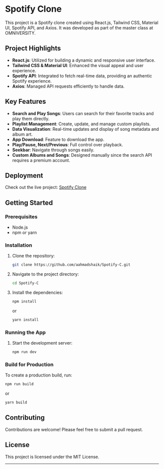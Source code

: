 

# Spotify Clone

This project is a Spotify clone created using React.js, Tailwind CSS, Material UI, Spotify API, and Axios. It was developed as part of the master class at OMNIVERSITY.

## Project Highlights

- **React.js**: Utilized for building a dynamic and responsive user interface.
- **Tailwind CSS & Material UI**: Enhanced the visual appeal and user experience.
- **Spotify API**: Integrated to fetch real-time data, providing an authentic Spotify experience.
- **Axios**: Managed API requests efficiently to handle data.

## Key Features

- **Search and Play Songs**: Users can search for their favorite tracks and play them directly.
- **Playlist Management**: Create, update, and manage custom playlists.
- **Data Visualization**: Real-time updates and display of song metadata and album art.
- **App Download**: Feature to download the app.
- **Play/Pause, Next/Previous**: Full control over playback.
- **Seekbar**: Navigate through songs easily.
- **Custom Albums and Songs**: Designed manually since the search API requires a premium account.

## Deployment

Check out the live project: [Spotify Clone](https://spotify-c-flame.vercel.app/)

## Getting Started

### Prerequisites

- Node.js
- npm or yarn

### Installation

1. Clone the repository:
   ```bash
   git clone https://github.com/aahmadshaik/Spotify-C.git
   ```
2. Navigate to the project directory:
   ```bash
   cd Spotify-C
   ```
3. Install the dependencies:
   ```bash
   npm install
   ```
   or
   ```bash
   yarn install
   ```

### Running the App

1. Start the development server:
   ```bash
   npm run dev
   ```
   

### Build for Production

To create a production build, run:
```bash
npm run build
```
or
```bash
yarn build
```

## Contributing

Contributions are welcome! Please feel free to submit a pull request.

## License

This project is licensed under the MIT License.

---
